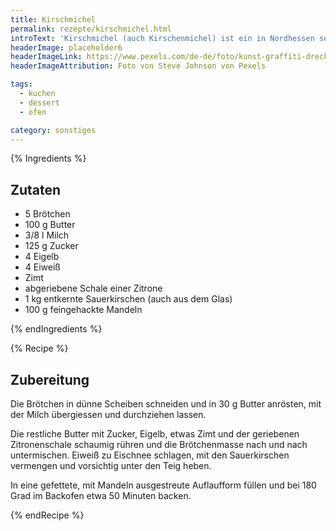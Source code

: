 ```yaml
---
title: Kirschmichel
permalink: rezepte/kirschmichel.html
introText: 'Kirschmichel (auch Kirschenmichel) ist ein in Nordhessen sehr beliebtes Essen für die Kaffeezeit. Man kann es auch prima mit altbackenen Brötchen herstellen. Dann sollte man sich natürlich das Anrösten sparen. Wenn man keine Kinder zu verköstigen hat, kann man die Brötchen auch mit ordentlich Alkohol einweichen, also diversen Schnäpsen oder Whisky. Aber ich präferiere die alkoholfreie Variante.'
headerImage: placeholder6
headerImageLink: https://www.pexels.com/de-de/foto/kunst-graffiti-dreckig-textur-7486894/
headerImageAttribution: Foto von Steve Johnson von Pexels

tags:
  - kuchen
  - dessert
  - ofen

category: sonstiges
---
```


{% Ingredients %}

## Zutaten

- 5 Brötchen
- 100 g Butter
- 3/8 l Milch
- 125 g Zucker
- 4 Eigelb
- 4 Eiweiß
- Zimt
- abgeriebene Schale einer Zitrone
- 1 kg entkernte Sauerkirschen (auch aus dem Glas)
- 100 g feingehackte Mandeln

{% endIngredients %}

{% Recipe %}

## Zubereitung

Die Brötchen in dünne Scheiben schneiden und in 30 g Butter anrösten, mit der Milch übergiessen und durchziehen lassen.

Die restliche Butter mit Zucker, Eigelb, etwas Zimt und der geriebenen Zitronenschale schaumig rühren und die Brötchenmasse nach und nach untermischen. Eiweiß zu Eischnee schlagen, mit den Sauerkirschen vermengen und vorsichtig unter den Teig heben.

In eine gefettete, mit Mandeln ausgestreute Auflaufform füllen und bei 180 Grad im Backofen etwa 50 Minuten backen.

{% endRecipe %}
